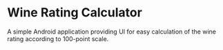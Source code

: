 # Wine Rating Calculator

A simple Android application providing UI for easy calculation of the wine rating according to 100-point scale.
